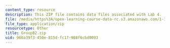 ```yaml
---
content_type: resource
description: This ZIP file contains data files associated with Lab 4.
file: /media/https%3A/open-learning-course-data-rc.s3.amazonaws.com/1-103-civil-engineering-materials-laboratory-spring-2004/966a39f3450e815dfc17988f6cbd0093_GroupB2.zip
file_type: application/zip
resourcetype: Other
title: GroupB2.zip
uid: 966a39f3-450e-815d-fc17-988f6cbd0093
---
```

